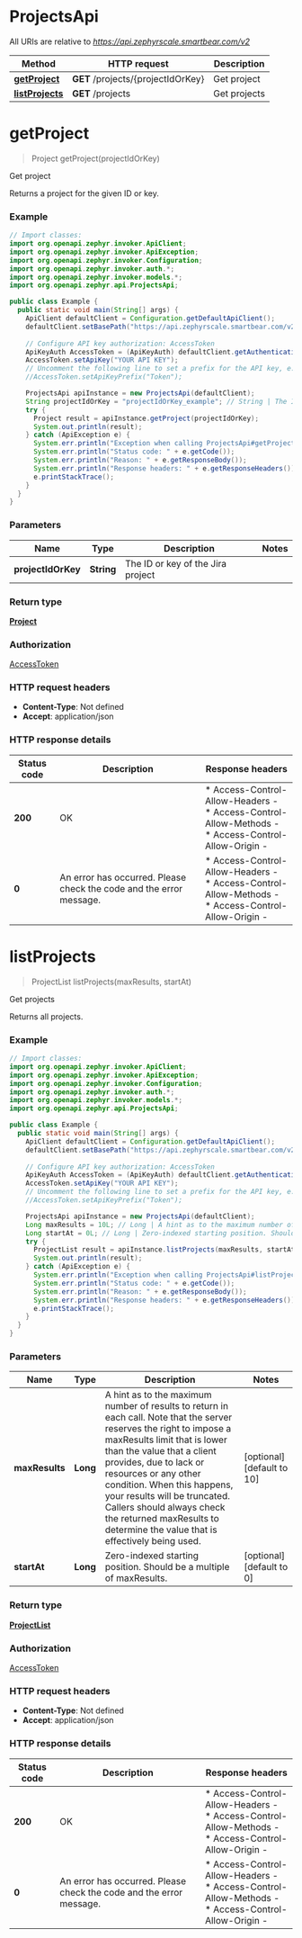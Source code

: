 # ProjectsApi

All URIs are relative to *https://api.zephyrscale.smartbear.com/v2*

Method | HTTP request | Description
------------- | ------------- | -------------
[**getProject**](ProjectsApi.md#getProject) | **GET** /projects/{projectIdOrKey} | Get project
[**listProjects**](ProjectsApi.md#listProjects) | **GET** /projects | Get projects


<a name="getProject"></a>
# **getProject**
> Project getProject(projectIdOrKey)

Get project

Returns a project for the given ID or key.

### Example
```java
// Import classes:
import org.openapi.zephyr.invoker.ApiClient;
import org.openapi.zephyr.invoker.ApiException;
import org.openapi.zephyr.invoker.Configuration;
import org.openapi.zephyr.invoker.auth.*;
import org.openapi.zephyr.invoker.models.*;
import org.openapi.zephyr.api.ProjectsApi;

public class Example {
  public static void main(String[] args) {
    ApiClient defaultClient = Configuration.getDefaultApiClient();
    defaultClient.setBasePath("https://api.zephyrscale.smartbear.com/v2");
    
    // Configure API key authorization: AccessToken
    ApiKeyAuth AccessToken = (ApiKeyAuth) defaultClient.getAuthentication("AccessToken");
    AccessToken.setApiKey("YOUR API KEY");
    // Uncomment the following line to set a prefix for the API key, e.g. "Token" (defaults to null)
    //AccessToken.setApiKeyPrefix("Token");

    ProjectsApi apiInstance = new ProjectsApi(defaultClient);
    String projectIdOrKey = "projectIdOrKey_example"; // String | The ID or key of the Jira project
    try {
      Project result = apiInstance.getProject(projectIdOrKey);
      System.out.println(result);
    } catch (ApiException e) {
      System.err.println("Exception when calling ProjectsApi#getProject");
      System.err.println("Status code: " + e.getCode());
      System.err.println("Reason: " + e.getResponseBody());
      System.err.println("Response headers: " + e.getResponseHeaders());
      e.printStackTrace();
    }
  }
}
```

### Parameters

Name | Type | Description  | Notes
------------- | ------------- | ------------- | -------------
 **projectIdOrKey** | **String**| The ID or key of the Jira project |

### Return type

[**Project**](Project.md)

### Authorization

[AccessToken](../README.md#AccessToken)

### HTTP request headers

 - **Content-Type**: Not defined
 - **Accept**: application/json

### HTTP response details
| Status code | Description | Response headers |
|-------------|-------------|------------------|
**200** | OK |  * Access-Control-Allow-Headers -  <br>  * Access-Control-Allow-Methods -  <br>  * Access-Control-Allow-Origin -  <br>  |
**0** | An error has occurred. Please check the code and the error message. |  * Access-Control-Allow-Headers -  <br>  * Access-Control-Allow-Methods -  <br>  * Access-Control-Allow-Origin -  <br>  |

<a name="listProjects"></a>
# **listProjects**
> ProjectList listProjects(maxResults, startAt)

Get projects

Returns all projects.

### Example
```java
// Import classes:
import org.openapi.zephyr.invoker.ApiClient;
import org.openapi.zephyr.invoker.ApiException;
import org.openapi.zephyr.invoker.Configuration;
import org.openapi.zephyr.invoker.auth.*;
import org.openapi.zephyr.invoker.models.*;
import org.openapi.zephyr.api.ProjectsApi;

public class Example {
  public static void main(String[] args) {
    ApiClient defaultClient = Configuration.getDefaultApiClient();
    defaultClient.setBasePath("https://api.zephyrscale.smartbear.com/v2");
    
    // Configure API key authorization: AccessToken
    ApiKeyAuth AccessToken = (ApiKeyAuth) defaultClient.getAuthentication("AccessToken");
    AccessToken.setApiKey("YOUR API KEY");
    // Uncomment the following line to set a prefix for the API key, e.g. "Token" (defaults to null)
    //AccessToken.setApiKeyPrefix("Token");

    ProjectsApi apiInstance = new ProjectsApi(defaultClient);
    Long maxResults = 10L; // Long | A hint as to the maximum number of results to return in each call. Note that the server reserves the right to impose a maxResults limit that is lower than the value that a client provides, due to lack or resources or any other condition. When this happens, your results will be truncated. Callers should always check the returned maxResults to determine the value that is effectively being used.
    Long startAt = 0L; // Long | Zero-indexed starting position. Should be a multiple of maxResults.
    try {
      ProjectList result = apiInstance.listProjects(maxResults, startAt);
      System.out.println(result);
    } catch (ApiException e) {
      System.err.println("Exception when calling ProjectsApi#listProjects");
      System.err.println("Status code: " + e.getCode());
      System.err.println("Reason: " + e.getResponseBody());
      System.err.println("Response headers: " + e.getResponseHeaders());
      e.printStackTrace();
    }
  }
}
```

### Parameters

Name | Type | Description  | Notes
------------- | ------------- | ------------- | -------------
 **maxResults** | **Long**| A hint as to the maximum number of results to return in each call. Note that the server reserves the right to impose a maxResults limit that is lower than the value that a client provides, due to lack or resources or any other condition. When this happens, your results will be truncated. Callers should always check the returned maxResults to determine the value that is effectively being used. | [optional] [default to 10]
 **startAt** | **Long**| Zero-indexed starting position. Should be a multiple of maxResults. | [optional] [default to 0]

### Return type

[**ProjectList**](ProjectList.md)

### Authorization

[AccessToken](../README.md#AccessToken)

### HTTP request headers

 - **Content-Type**: Not defined
 - **Accept**: application/json

### HTTP response details
| Status code | Description | Response headers |
|-------------|-------------|------------------|
**200** | OK |  * Access-Control-Allow-Headers -  <br>  * Access-Control-Allow-Methods -  <br>  * Access-Control-Allow-Origin -  <br>  |
**0** | An error has occurred. Please check the code and the error message. |  * Access-Control-Allow-Headers -  <br>  * Access-Control-Allow-Methods -  <br>  * Access-Control-Allow-Origin -  <br>  |

